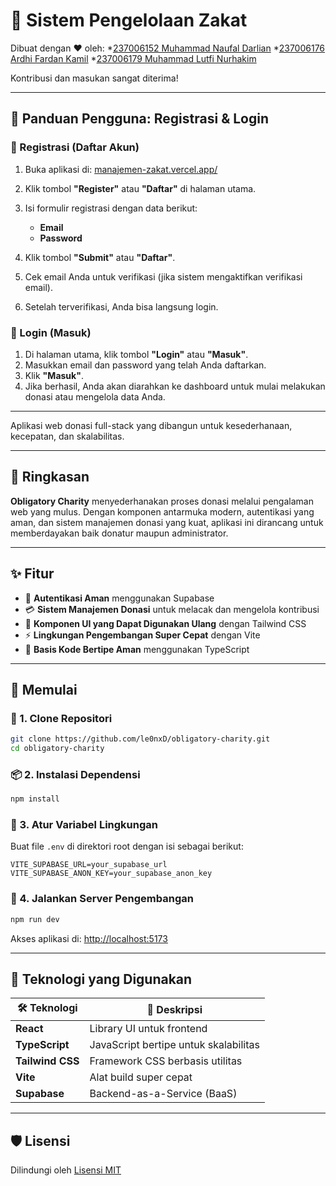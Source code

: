 # 🕌 Sistem Pengelolaan Zakat

Dibuat dengan ❤️ oleh:
*[237006152 Muhammad Naufal Darlian](https://github.com/le0nxD)
*[237006176 Ardhi Fardan Kamil](https://github.com/Kai2446-cmyk)
*[237006179 Muhammad Lutfi Nurhakim](https://github.com/Oxiliya)

Kontribusi dan masukan sangat diterima!

---

## 👥 Panduan Pengguna: Registrasi & Login

### 📝 Registrasi (Daftar Akun)

1. Buka aplikasi di: [manajemen-zakat.vercel.app/](manajemen-zakat.vercel.app/)
2. Klik tombol **"Register"** atau **"Daftar"** di halaman utama.
3. Isi formulir registrasi dengan data berikut:

   * **Email**
   * **Password**
4. Klik tombol **"Submit"** atau **"Daftar"**.
5. Cek email Anda untuk verifikasi (jika sistem mengaktifkan verifikasi email).
6. Setelah terverifikasi, Anda bisa langsung login.

### 🔑 Login (Masuk)

1. Di halaman utama, klik tombol **"Login"** atau **"Masuk"**.
2. Masukkan email dan password yang telah Anda daftarkan.
3. Klik **"Masuk"**.
4. Jika berhasil, Anda akan diarahkan ke dashboard untuk mulai melakukan donasi atau mengelola data Anda.

---

Aplikasi web donasi full-stack yang dibangun untuk kesederhanaan, kecepatan, dan skalabilitas.

---

## 📌 Ringkasan

**Obligatory Charity** menyederhanakan proses donasi melalui pengalaman web yang mulus. Dengan komponen antarmuka modern, autentikasi yang aman, dan sistem manajemen donasi yang kuat, aplikasi ini dirancang untuk memberdayakan baik donatur maupun administrator.

---

## ✨ Fitur

* 🔐 **Autentikasi Aman** menggunakan Supabase
* 💳 **Sistem Manajemen Donasi** untuk melacak dan mengelola kontribusi
* 🎨 **Komponen UI yang Dapat Digunakan Ulang** dengan Tailwind CSS
* ⚡ **Lingkungan Pengembangan Super Cepat** dengan Vite
* 🧠 **Basis Kode Bertipe Aman** menggunakan TypeScript

---

## 🚀 Memulai

### 🔧 1. Clone Repositori

```bash
git clone https://github.com/le0nxD/obligatory-charity.git 
cd obligatory-charity
```

### 📦 2. Instalasi Dependensi

```bash
npm install
```

### 🔑 3. Atur Variabel Lingkungan

Buat file `.env` di direktori root dengan isi sebagai berikut:

```env
VITE_SUPABASE_URL=your_supabase_url
VITE_SUPABASE_ANON_KEY=your_supabase_anon_key
```

### 🧪 4. Jalankan Server Pengembangan

```bash
npm run dev
```

Akses aplikasi di: [http://localhost:5173](http://localhost:5173)

---

## 🧰 Teknologi yang Digunakan

| 🛠️ Teknologi    | 🔎 Deskripsi                          |
| ---------------- | ------------------------------------- |
| **React**        | Library UI untuk frontend             |
| **TypeScript**   | JavaScript bertipe untuk skalabilitas |
| **Tailwind CSS** | Framework CSS berbasis utilitas       |
| **Vite**         | Alat build super cepat                |
| **Supabase**     | Backend-as-a-Service (BaaS)           |

---

## 🛡️ Lisensi

Dilindungi oleh [Lisensi MIT](./LICENSE)
